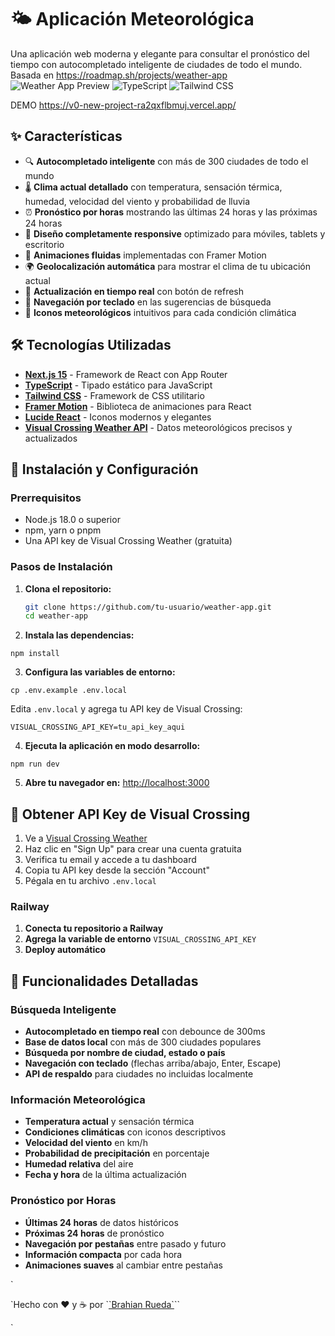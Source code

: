 # 🌤️ Aplicación Meteorológica

Una aplicación web moderna y elegante para consultar el pronóstico del tiempo con autocompletado inteligente de ciudades de todo el mundo. Basada en https://roadmap.sh/projects/weather-app
![Weather App Preview](https://img.shields.io/badge/Next.js-15-black?style=for-the-badge&logo=next.js)
![TypeScript](https://img.shields.io/badge/TypeScript-007ACC?style=for-the-badge&logo=typescript&logoColor=white)
![Tailwind CSS](https://img.shields.io/badge/Tailwind_CSS-38B2AC?style=for-the-badge&logo=tailwind-css&logoColor=white)

DEMO
https://v0-new-project-ra2qxflbmuj.vercel.app/

## ✨ Características

- 🔍 **Autocompletado inteligente** con más de 300 ciudades de todo el mundo
- 🌡️ **Clima actual detallado** con temperatura, sensación térmica, humedad, velocidad del viento y probabilidad de lluvia
- ⏰ **Pronóstico por horas** mostrando las últimas 24 horas y las próximas 24 horas
- 📱 **Diseño completamente responsive** optimizado para móviles, tablets y escritorio
- 🎨 **Animaciones fluidas** implementadas con Framer Motion
- 🌍 **Geolocalización automática** para mostrar el clima de tu ubicación actual
- 🔄 **Actualización en tiempo real** con botón de refresh
- 🎯 **Navegación por teclado** en las sugerencias de búsqueda
- 🌈 **Iconos meteorológicos** intuitivos para cada condición climática

## 🛠️ Tecnologías Utilizadas

- **[Next.js 15](https://nextjs.org/)** - Framework de React con App Router
- **[TypeScript](https://www.typescriptlang.org/)** - Tipado estático para JavaScript
- **[Tailwind CSS](https://tailwindcss.com/)** - Framework de CSS utilitario
- **[Framer Motion](https://www.framer.com/motion/)** - Biblioteca de animaciones para React
- **[Lucide React](https://lucide.dev/)** - Iconos modernos y elegantes
- **[Visual Crossing Weather API](https://www.visualcrossing.com/)** - Datos meteorológicos precisos y actualizados

## 🚀 Instalación y Configuración

### Prerrequisitos

- Node.js 18.0 o superior
- npm, yarn o pnpm
- Una API key de Visual Crossing Weather (gratuita)

### Pasos de Instalación

1. **Clona el repositorio:**
   ```bash
   git clone https://github.com/tu-usuario/weather-app.git
   cd weather-app
2. **Instala las dependencias:**

```shellscript
npm install
```

3. **Configura las variables de entorno:**
```shellscript
cp .env.example .env.local
```
Edita `.env.local` y agrega tu API key de Visual Crossing:
```plaintext
VISUAL_CROSSING_API_KEY=tu_api_key_aqui
```

4. **Ejecuta la aplicación en modo desarrollo:**
```shellscript
npm run dev
```
5. **Abre tu navegador en:** [http://localhost:3000](http://localhost:3000)


## 🔑 Obtener API Key de Visual Crossing
1. Ve a [Visual Crossing Weather](https://www.visualcrossing.com/)
2. Haz clic en "Sign Up" para crear una cuenta gratuita
3. Verifica tu email y accede a tu dashboard
4. Copia tu API key desde la sección "Account"
5. Pégala en tu archivo `.env.local`

### Railway

1. **Conecta tu repositorio a Railway**
2. **Agrega la variable de entorno** `VISUAL_CROSSING_API_KEY`
3. **Deploy automático**

## 🎯 Funcionalidades Detalladas

### Búsqueda Inteligente

- **Autocompletado en tiempo real** con debounce de 300ms
- **Base de datos local** con más de 300 ciudades populares
- **Búsqueda por nombre de ciudad, estado o país**
- **Navegación con teclado** (flechas arriba/abajo, Enter, Escape)
- **API de respaldo** para ciudades no incluidas localmente


### Información Meteorológica

- **Temperatura actual** y sensación térmica
- **Condiciones climáticas** con iconos descriptivos
- **Velocidad del viento** en km/h
- **Probabilidad de precipitación** en porcentaje
- **Humedad relativa** del aire
- **Fecha y hora** de la última actualización


### Pronóstico por Horas

- **Últimas 24 horas** de datos históricos
- **Próximas 24 horas** de pronóstico
- **Navegación por pestañas** entre pasado y futuro
- **Información compacta** por cada hora
- **Animaciones suaves** al cambiar entre pestañas


<div>`<p>`Hecho con ❤️ y ☕ por `<a href="https://github.com/elbrahian">`Brahian Rueda`</a>``</p>`
